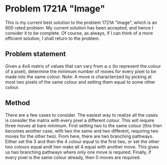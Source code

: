 # Problem 1721A "Image"
This is my current best solution to the problem 1721A "Image", which is an 800 rated problem. My current solution has been accepted, and hence I consider it to be complete. Of course, as always, if I can think of a more efficient solution, I shall return to the problem. 

## Problem statement
Given a 4x4 matrix of values that can vary from a-z (to represent the colour of a pixel), determine the minimum number of moves for every pixel to be made into the same colour. Note: A move is characterized by picking at most two pixels of the same colour and setting them equal to some other colour.

## Method
There are a few cases to consider. The easiest way to realize all the cases is consider the matrix with every pixel a different colour. This will require three moves at bare minimum. First setting two to the same colour (this then becomes another case, with two the same and two different, requiring two moves for the other two). From here, there are two branching pathways. Either set the 3 and then the 4 colour equal to the first two, or set the other two colours equal andt hen make all 4 equal with another move. This gives us two branching pathways where only one move is required. Finally, if every pixel is the same colour already, then 0 moves are required.
